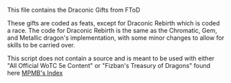 This file contains the Draconic Gifts from FToD

These gifts are coded as feats, except for Draconic Rebirth which is coded a race. The code for Draconic Rebirth is the same as the Chromatic, Gem, and Metallic dragon's implementation, with some minor changes to allow for skills to be carried over.

This script does not contain a source and is meant to be used with either "All Official WoTC 5e Content" or "Fizban's Treasury of Dragons" found here [MPMB's Index](https://docs.google.com/spreadsheets/d/15xq5gP3MujE7nc7POGngFWKLhabkun9BoUW7vvrhkTY/edit#gid=782534184)
